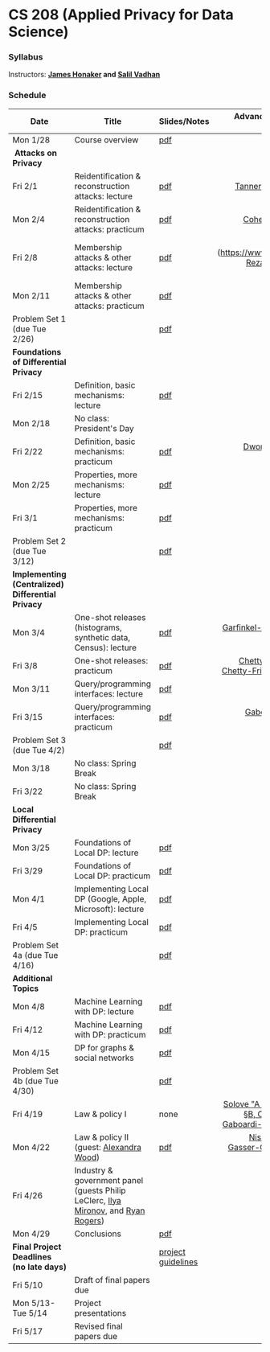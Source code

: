 # CS 208 (Applied Privacy for Data Science)

### Syllabus



Instructors: **[James Honaker](http://hona.kr/) and [Salil Vadhan](http://salil.seas.harvard.edu)**  

### Schedule

| **Date**             | **Title**     | **Slides/Notes** | **Advance Reading** (see also [annotated course bibliography](cs208_annotated_bibliography.pdf))
|----------------------|---------------|------------------ |---------------------------------------------------------------------------------------------------:|
| Mon 1/28 | Course overview |  [pdf](http://people.seas.harvard.edu/~salil/cs208/spring19/overview-slides.pdf) | |
| **Attacks on Privacy** |
| Fri 2/1 | Reidentification & reconstruction attacks: lecture | [pdf](http://people.seas.harvard.edu/~salil/cs208/spring19/reidentification%20and%20reconstruction-slides.pdf) | [Tanner](https://www.forbes.com/sites/adamtanner/2013/04/25/harvard-professor-re-identifies-anonymous-volunteers-in-dna-study/#4b8a122d92c9), [Barbaro-Zeller](https://www.nytimes.com/2006/08/09/technology/09aol.html), [Narayanan-Shmatikov](https://dl.acm.org/citation.cfm?id=1743558) |
| Mon 2/4 | Reidentification & reconstruction attacks: practicum | [pdf](http://people.seas.harvard.edu/~salil/cs208/spring19/reconstruction-practicum.pdf) | [Cohen-Nissim](https://arxiv.org/abs/1810.05692),[Garfinkel-Abowd-Martindale](https://dl.acm.org/citation.cfm?id=3295691) |
| Fri 2/8 | Membership attacks & other attacks: lecture | [pdf](http://people.seas.harvard.edu/~salil/cs208/spring19/membership-lecture.pdf) | [Shokri slides](https://www.dropbox.com/s/hfz1rdf6eu31snj/01-Reza Shokri-Membership Inference Attacks against Machine Learning Models.pdf) | [P3G Consortium et al.](https://journals.plos.org/plosgenetics/article?id=10.1371/journal.pgen.1000665),  [Korolova (§1,4,6,8)](https://journalprivacyconfidentiality.org/index.php/jpc/article/view/594) |
| Mon 2/11 | Membership attacks & other attacks: practicum | [pdf](http://people.seas.harvard.edu/~salil/cs208/spring19/membership-practicum.pdf) | none |
| Problem Set 1 (due Tue 2/26) | | [pdf](http://people.seas.harvard.edu/~salil/cs208/spring19/ps1.pdf) | |
| **Foundations of Differential Privacy** |
| Fri 2/15 | Definition, basic mechanisms: lecture | [pdf](http://people.seas.harvard.edu/~salil/cs208/spring19/DP-foundations1-lecture.pdf) | [DP Primer (§ III-IV.C)](http://www.jetlaw.org/journal-archives/volume-21/volume-21-issue-1/differential-privacy-a-primer-for-a-non-technical-audience/) |
| Mon 2/18 | No class: President's Day | |
| Fri 2/22 | Definition, basic mechanisms: practicum | [pdf](http://people.seas.harvard.edu/~salil/cs208/spring19/DP-foundations1-practicum.pdf) | [Dwork-Roth (Ch.3 only pages 28-33 § 3.1-Example 3.2 in §3.3)](https://www.nowpublishers.com/article/Details/TCS-042) |
| Mon 2/25 | Properties, more mechanisms: lecture | [pdf](http://people.seas.harvard.edu/~salil/cs208/spring19/DP-foundations2-lecture.pdf) | [DP Primer (§ IV.D-VI.B)](http://www.jetlaw.org/journal-archives/volume-21/volume-21-issue-1/differential-privacy-a-primer-for-a-non-technical-audience/) |
| Fri 3/1 | Properties, more mechanisms: practicum | [pdf](http://people.seas.harvard.edu/~salil/cs208/spring19/DP-foundations2-practicum.pdf) | none |
| Problem Set 2 (due Tue 3/12) | | [pdf](http://people.seas.harvard.edu/~salil/cs208/spring19/ps2.pdf) |  |
| **Implementing (Centralized) Differential Privacy** |
| Mon 3/4 | One-shot releases (histograms, synthetic data, Census): lecture | [pdf](http://people.seas.harvard.edu/~salil/cs208/spring19/oneshot-lecture.pdf) | [Garfinkel-Abowd-Powazek](https://dl.acm.org/citation.cfm?id=3268949)[Gaboardi-Arias-Hsu-Roth-Wu (§1,7,8)](https://journalprivacyconfidentiality.org/index.php/jpc/article/view/650) | 
| Fri 3/8 | One-shot releases: practicum | [pdf](http://people.seas.harvard.edu/~salil/cs208/spring19/oneshot-practicum.pdf) | [Chetty-Friedman-Hendren-Jones-Porter-A](https://opportunityinsights.org/wp-content/uploads/2018/10/atlas_summary.pdf), [Chetty-Friedman-Hendren-Jones-Porter-B (§III)](https://opportunityinsights.org/wp-content/uploads/2018/10/atlas_paper.pdf) |
| Mon 3/11 | Query/programming interfaces: lecture | [pdf](http://people.seas.harvard.edu/~salil/cs208/spring19/programming-lecture.pdf) | none |
| Fri 3/15 | Query/programming interfaces: practicum | [pdf](http://people.seas.harvard.edu/~salil/cs208/spring19/programming-practicum.pdf) | [Gaboardi-Honaker-King-Murtagh-Nissim-Ullman-Vadhan](https://arxiv.org/abs/1609.04340) |
| Problem Set 3 (due Tue 4/2) | | [pdf](http://people.seas.harvard.edu/~salil/cs208/spring19/ps3.pdf) | | 
| Mon 3/18 | No class: Spring Break | |
| Fri 3/22 | No class: Spring Break | |
| **Local Differential Privacy** |
| Mon 3/25 | Foundations of Local DP: lecture | [pdf](http://people.seas.harvard.edu/~salil/cs208/spring19/localDP-foundations-lecture.pdf) | none |
| Fri 3/29 | Foundations of Local DP: practicum | [pdf](http://people.seas.harvard.edu/~salil/cs208/spring19/localDP-foundations-practicum.pdf) | none |
| Mon 4/1 | Implementing Local DP (Google, Apple, Microsoft): lecture | [pdf](http://people.seas.harvard.edu/~salil/cs208/spring19/localDP-implementations-lecture.pdf) | [Apple's Learning with Privacy at Scale](https://machinelearning.apple.com/2017/12/06/learning-with-privacy-at-scale.html) |
| Fri 4/5 | Implementing Local DP: practicum | [pdf](http://people.seas.harvard.edu/~salil/cs208/spring19/localDP-implementations-practicum.pdf) | none |
| Problem Set 4a (due Tue 4/16) | | [pdf](http://people.seas.harvard.edu/~salil/cs208/spring19/ps4a.pdf) | |
| **Additional Topics** |
| Mon 4/8 | Machine Learning with DP: lecture | [pdf](http://people.seas.harvard.edu/~salil/cs208/spring19/MLwithDP-lecture.pdf) | none |
| Fri 4/12 | Machine Learning with DP: practicum | [pdf](http://people.seas.harvard.edu/~salil/cs208/spring19/MLwithDP-practicum.pdf) | [Radebaugh-Erlingsson](https://medium.com/tensorflow/introducing-tensorflow-privacy-learning-with-differential-privacy-for-training-data-b143c5e801b6) |
| Mon 4/15 | DP for graphs & social networks | [pdf](http://people.seas.harvard.edu/~salil/cs208/spring19/graphprivacy-lecture.pdf) | none |
| Problem Set 4b (due Tue 4/30) | | [pdf](http://people.seas.harvard.edu/~salil/cs208/spring19/ps4b.pdf) |  |
| Fri 4/19 | Law & policy I | none | [Solove "A Taxonomy of Privacy" (Introduction and §B, C1-4.)](https://papers.ssrn.com/sol3/papers.cfm?abstract_id=667622), [Nissim-Bembenek-Wood-Bun-Gaboardi-Gasser-O’Brien-Steinke-Vadhan (§IIC)](https://privacytools.seas.harvard.edu/files/02.-article-wood-7.21.pdf) |
| Mon 4/22 | Law & policy II (guest: [Alexandra Wood](https://cyber.harvard.edu/people/awood)) | [pdf](http://people.seas.harvard.edu/~salil/cs208/spring19/Bridging%20the%20Gap%20between%20Computer%20Science%20and%20Legal%20Approaches%20to%20Privacy%20(CS208).pdf) | [Nissim-Bembenek-Wood-Bun-Gaboardi-Gasser-O’Brien-Steinke-Vadhan (§IIIB, IIIC, IVA, IVB)](https://privacytools.seas.harvard.edu/files/02.-article-wood-7.21.pdf) |
| Fri 4/26 | Industry & government panel (guests Philip LeClerc, [Ilya Mironov](https://ai.google/research/people/IlyaMironov), and [Ryan Rogers](https://www.math.upenn.edu/~ryrogers/)) | |
| Mon 4/29 | Conclusions | [pdf](http://people.seas.harvard.edu/~salil/cs208/spring19/conclusions.pdf) |
| **Final Project Deadlines (no late days)** | | [project guidelines](http://people.seas.harvard.edu/~salil/cs208/spring19/project-guidelines.pdf) | |
| Fri 5/10 | Draft of final papers due | |
| Mon 5/13-Tue 5/14 | Project presentations | |
| Fri 5/17 | Revised final papers due | |

